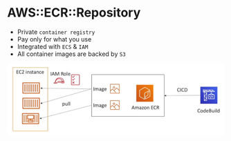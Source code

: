 # AWS::ECR::Repository

- Private `container registry`
- Pay only for what you use
- Integrated with `ECS` & `IAM`
- All container images are backed by `S3`

![ECR](../../../images/ecr.png)
